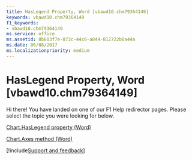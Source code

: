 ```yaml
---
title: HasLegend Property, Word [vbawd10.chm79364149]
keywords: vbawd10.chm79364149
f1_keywords:
- vbawd10.chm79364149
ms.service: office
ms.assetid: 8b603f7e-873c-44c6-a844-812722b0a44a
ms.date: 06/08/2017
ms.localizationpriority: medium
---
```



# HasLegend Property, Word [vbawd10.chm79364149]

Hi there! You have landed on one of our F1 Help redirector pages. Please select the topic you were looking for below.

[Chart.HasLegend property (Word)](https://msdn.microsoft.com/library/057fedc3-4f23-9c28-3196-836523d83656%28Office.15%29.aspx)

[Chart.Axes method (Word)](https://msdn.microsoft.com/library/37f422b5-31f2-92ce-c04e-a837b0a3d407%28Office.15%29.aspx)

[!include[Support and feedback](~/includes/feedback-boilerplate.md)]